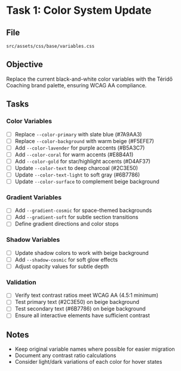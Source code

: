 # Task 1: Color System Update

## File
`src/assets/css/base/variables.css`

## Objective
Replace the current black-and-white color variables with the Téridő Coaching brand palette, ensuring WCAG AA compliance.

## Tasks

### Color Variables
- [ ] Replace `--color-primary` with slate blue (#7A9AA3)
- [ ] Replace `--color-background` with warm beige (#F5EFE7)
- [ ] Add `--color-lavender` for purple accents (#B5A3C7)
- [ ] Add `--color-coral` for warm accents (#E8B4A1)
- [ ] Add `--color-gold` for star/highlight accents (#D4AF37)
- [ ] Update `--color-text` to deep charcoal (#2C3E50)
- [ ] Update `--color-text-light` to soft gray (#6B7786)
- [ ] Update `--color-surface` to complement beige background

### Gradient Variables
- [ ] Add `--gradient-cosmic` for space-themed backgrounds
- [ ] Add `--gradient-soft` for subtle section transitions
- [ ] Define gradient directions and color stops

### Shadow Variables
- [ ] Update shadow colors to work with beige background
- [ ] Add `--shadow-cosmic` for soft glow effects
- [ ] Adjust opacity values for subtle depth

### Validation
- [ ] Verify text contrast ratios meet WCAG AA (4.5:1 minimum)
- [ ] Test primary text (#2C3E50) on beige background
- [ ] Test secondary text (#6B7786) on beige background
- [ ] Ensure all interactive elements have sufficient contrast

## Notes
- Keep original variable names where possible for easier migration
- Document any contrast ratio calculations
- Consider light/dark variations of each color for hover states
